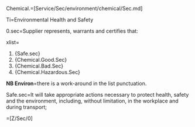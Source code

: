 Chemical.=[Service/Sec/environment/chemical/Sec.md]

Ti=Environmental Health and Safety

0.sec=Supplier represents, warrants and certifies that:

xlist=<ol><li>{Safe.sec}</li><li>{Chemical.Good.Sec}</li><li>{Chemical.Bad.Sec}</li><li>{Chemical.Hazardous.Sec}</li></ol>

<b>NB Environ</b>=there is a work-around in the list punctuation.

Safe.sec=It will take appropriate actions necessary to protect health, safety and the environment, including, without limitation, in the workplace and during transport;
		  
=[Z/Sec/0]